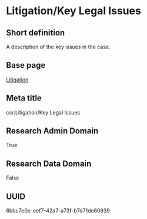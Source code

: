 # Litigation/Key Legal Issues
## Short definition
A description of the key issues in the case.
## Base page
[Litigation](../Objects/Litigation.md)
## Meta title
csr:Litigation/Key Legal Issues
## Research Admin Domain
True
## Research Data Domain
False
## UUID
6bbc7e0e-eef7-42a7-a73f-b7d71de60939
